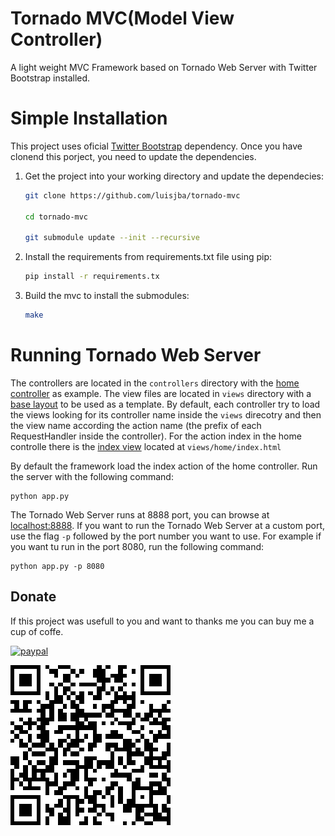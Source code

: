 # Tornado MVC(Model View Controller)

A light weight MVC Framework based on Tornado Web Server with Twitter Bootstrap installed.

# Simple Installation

This project uses oficial [Twitter Bootstrap](https://github.com/twbs/bootstrap) dependency. Once you have clonend this porject, you need to update the dependencies.

1. Get the project into your working directory and update the dependecies:

    ```bash
    git clone https://github.com/luisjba/tornado-mvc

    cd tornado-mvc

    git submodule update --init --recursive
    ```
2. Install the requirements from requirements.txt file using pip:
    ```bash
    pip install -r requirements.tx
    ```
3. Build the mvc to install the submodules:
    ```bash
    make
    ```
# Running Tornado Web Server

The controllers are located in the `controllers` directory with the    [home controller](controllers/home_controller.py) as example. The view files are located in `views` directory with a [base layout](views/layouts/base.html) to be used as a template. By default, each controller try to load the views looking for its controller name   inside the `views` direcotry and then the view name according the action name (the prefix of each RequestHandler inside the controller). For the action index in the home controlle there is the  [index view](views/home/index.html) located at `views/home/index.html`

By default the framework load the index action of the home controller. Run the server with the following command:

    python app.py

The Tornado Web Server runs at 8888 port, you can browse at [localhost:8888](http://localhost:8888). If you want to run the Tornado Web Server at a custom port, use the flag `-p` followed by the port number you want to use. For example if you want tu run in the port 8080, run the following command:

    python app.py -p 8080





## Donate

If this project was usefull to you and want to thanks me you can buy me a cup of coffe.

[![paypal](https://www.paypalobjects.com/en_US/i/btn/btn_donateCC_LG.gif)](https://www.paypal.com/cgi-bin/webscr?cmd=_s-xclick&hosted_button_id=GVCZHZPGL7E2U&source=url)

[![Donate QR Code](https://github.com/luisjba/docker-sagecell/raw/master/images/Donate_QR_Code.png)](https://www.paypal.com/cgi-bin/webscr?cmd=_s-xclick&hosted_button_id=GVCZHZPGL7E2U&source=url)